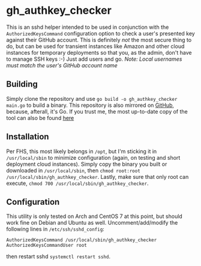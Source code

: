 # gh_authkey_checker
This is an sshd helper intended to be used in conjunction with the `AuthorizedKeysCommand` configuration option to check a user's presented key against their GitHub account.  This is definitely *not* the most secure thing to do, but can be used for transient instances like Amazon and other cloud instances for temporary deployments so that you, as the admin, don't have to manage SSH keys :-) Just add users and go. *Note: Local usernames must match the user's GitHub account name*

## Building 
Simply clone the repository and use `go build -o gh_authkey_checker main.go` to build a binary. This repository is also mirrored on [GitHub](https://github.com/jrdemasi/gh_authkey_checker), because, afterall, it's Go. If you trust me, the most up-to-date copy of the tool can also be found [here](https://files.jthan.io/binaries/gh_authkey_checker "gh_authkey_checker binary download")

## Installation
Per FHS, this most likely belongs in `/opt`, but I'm sticking it in `/usr/local/sbin` to minimize configuration (again, on testing and short deployment cloud instances).  Simply copy the binary you built or downloaded in `/usr/local/sbin`, then `chmod root:root /usr/local/sbin/gh_authkey_checker`.  Lastly, make sure that only root can execute, `chmod 700 /usr/local/sbin/gh_authkey_checker`.

## Configuration
This utility is only tested on Arch and CentOS 7 at this point, but should work fine on Debian and Ubuntu as well.  Uncomment/add/modify the following lines in `/etc/ssh/sshd_config`:
```    
AuthorizedKeysCommand /usr/local/sbin/gh_authkey_checker
AuthorizedKeysCommandUser root
```
then restart sshd `systemctl restart sshd`.
